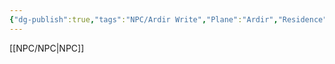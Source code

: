```yaml
---
{"dg-publish":true,"tags":"NPC/Ardir Write","Plane":"Ardir","Residence":"Nalt-Shatap","permalink":"/npc/oreg/","dgHomeLink":true,"dgPassFrontmatter":true}
---
```


[[NPC/NPC|NPC]]
